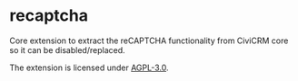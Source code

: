 # recaptcha

Core extension to extract the reCAPTCHA functionality from CiviCRM core so it can be disabled/replaced.

The extension is licensed under [AGPL-3.0](LICENSE.txt).
